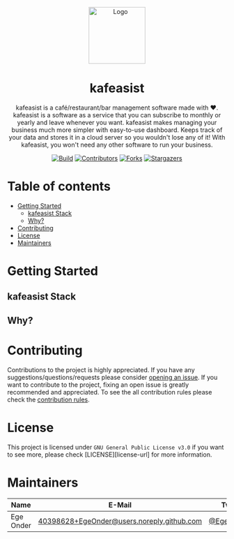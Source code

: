<p align="center">
  <img src="https://user-images.githubusercontent.com/40398628/219168270-f14d82ed-1466-4cf2-9d2f-e02bdf00bce4.png" width="130" alt="Logo" />
</p>

<h1 align="center">
  kafeasist
</h1>

<p align="center">
  kafeasist is a café/restaurant/bar management software made with ❤️. kafeasist is a software as a service that you can subscribe to monthly or yearly and leave whenever you want. kafeasist makes managing your business much more simpler with easy-to-use dashboard. Keeps track of your data and stores it in a cloud server so you wouldn't lose any of it! With kafeasist, you won't need any other software to run your business.
</p>

<div align="center">

[![Build][build-shield]][build-url]
[![Contributors][contributors-shield]][contributors-url]
[![Forks][forks-shield]][forks-url]
[![Stargazers][stars-shield]][stars-url]

</div>

# Table of contents

-   [Getting Started](#getting-started)
    -   [kafeasist Stack](#kafeasist-stack)
    -   [Why?](#why)
-   [Contributing](#contributing)
-   [License](#license)
-   [Maintainers](#maintainers)

# Getting Started

## kafeasist Stack

## Why?

# Contributing

Contributions to the project is highly appreciated. If you have any suggestions/questions/requests please consider [opening an issue](https://github.com/EgeOnder/kafeasist/issues/new). If you want to contribute to the project, fixing an open issue is greatly recommended and appreciated. To see the all contribution rules please check the [contribution rules](CONTRIBUTING.md).

# License

This project is licensed under `GNU General Public License v3.0` if you want to see more, please check [LICENSE][license-url] for more information.

# Maintainers

| Name      | E-Mail                                     | Twitter                                       | Role      |
| --------- | ------------------------------------------ | --------------------------------------------- | --------- |
| Ege Onder | 40398628+EgeOnder@users.noreply.github.com | [@EgeOnder23](https://twitter.com/EgeOnder23) | developer |

[build-shield]: https://img.shields.io/github/actions/workflow/status/EgeOnder/kafeasist/main.yml?style=for-the-badge
[build-url]: https://github.com/EgeOnder/kafeasist/actions
[contributors-shield]: https://img.shields.io/github/contributors/EgeOnder/kafeasist.svg?style=for-the-badge
[contributors-url]: https://github.com/EgeOnder/kafeasist/graphs/contributors
[forks-shield]: https://img.shields.io/github/forks/EgeOnder/kafeasist.svg?style=for-the-badge
[forks-url]: https://github.com/EgeOnder/kafeasist/network/members
[stars-shield]: https://img.shields.io/github/stars/EgeOnder/kafeasist.svg?style=for-the-badge
[stars-url]: https://github.com/EgeOnder/kafeasist/stargazers
